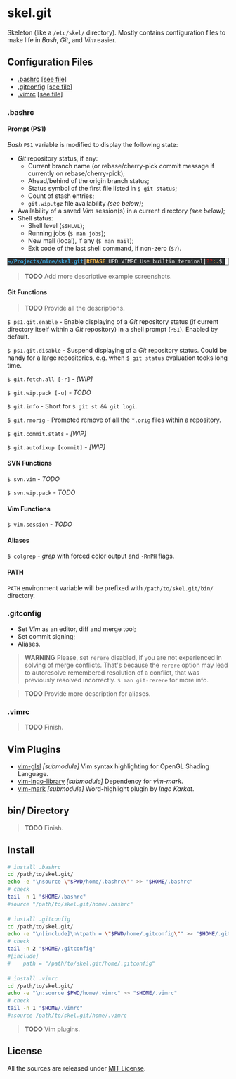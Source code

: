 # skel.git

Skeleton (like a ```/etc/skel/``` directory). Mostly contains configuration files to make life in _Bash_, _Git_, and _Vim_ easier.

## Configuration Files

* [.bashrc](#bashrc) [[see file]](home/.bashrc)
* [.gitconfig](#gitconfig) [[see file]](home/.gitconfig)
* [.vimrc](#vimrc) [[see file]](home/.vimrc)

### .bashrc

#### Prompt (PS1)

_Bash_ ```PS1``` variable is modified to display the following state:

* _Git_ repository status, if any:
  * Current branch name (or rebase/cherry-pick commit message if currently on rebase/cherry-pick);
  * Ahead/behind of the origin branch status;
  * Status symbol of the first file listed in ```$ git status```;
  * Count of stash entries;
  * ```git.wip.tgz``` file availability _(see below)_;
* Availability of a saved _Vim_ session(s) in a current directory _(see below)_;
* Shell status:
  * Shell level (```$SHLVL```);
  * Running jobs (```$ man jobs```);
  * New mail (local), if any (```$ man mail```);
  * Exit code of the last shell command, if non-zero (```$?```).

![PS1 example](ps1.example.png "Git rebase example")

> **TODO** Add more descriptive example screenshots.

#### Git Functions

> **TODO** Provide all the descriptions.

```$ ps1.git.enable``` - Enable displaying of a _Git_ repository status (if current directory itself within a _Git_ repository) 
  in a shell prompt (```PS1```). Enabled by default.

```$ ps1.git.disable``` - Suspend displaying of a _Git_ repository status. Could be handy for a large repositories, 
  e.g. when ```$ git status``` evaluation tooks long time.

```$ git.fetch.all [-r]``` - _[WIP]_

```$ git.wip.pack [-u]``` - _TODO_

```$ git.info``` - Short for ```$ git st && git logi```.

```$ git.rmorig``` - Prompted remove of all the ```*.orig``` files within a repository.

```$ git.commit.stats``` - _[WIP]_

```$ git.autofixup [commit]``` - _[WIP]_

#### SVN Functions

```$ svn.vim``` - _TODO_

```$ svn.wip.pack``` - _TODO_

#### Vim Functions

```$ vim.session``` - _TODO_

#### Aliases

```$ colgrep``` - _grep_ with forced color output and ```-RnPH``` flags.

#### PATH

```PATH``` environment variable will be prefixed with ```/path/to/skel.git/bin/``` directory.

### .gitconfig

* Set _Vim_ as an editor, diff and merge tool;
* Set commit signing;
* Aliases.

> **WARNING** Please, set ```rerere``` disabled, if you are not experienced in solving of merge conflicts. That's because 
  the ```rerere``` option may lead to autoresolve remembered resolution of a conflict, that was previously resolved incorrectly. 
  ```$ man git-rerere``` for more info.

> **TODO** Provide more description for aliases.

### .vimrc

> **TODO** Finish.

## Vim Plugins

* [vim-glsl](https://github.com/tikhomirov/vim-glsl) _[submodule]_ Vim syntax highlighting for OpenGL Shading Language.
* [vim-ingo-library](https://github.com/inkarkat/vim-ingo-library) _[submodule]_ Dependency for _vim-mark_.
* [vim-mark](https://github.com/inkarkat/vim-mark) _[submodule]_ Word-highlight plugin by _Ingo Karkat_.

## bin/ Directory

> **TODO** Finish.

## Install

```bash
# install .bashrc
cd /path/to/skel.git/
echo -e "\nsource \"$PWD/home/.bashrc\"" >> "$HOME/.bashrc"
# check
tail -n 1 "$HOME/.bashrc"
#source "/path/to/skel.git/home/.bashrc"

# install .gitconfig
cd /path/to/skel.git/
echo -e "\n[include]\n\tpath = \"$PWD/home/.gitconfig\"" >> "$HOME/.gitconfig"
# check
tail -n 2 "$HOME/.gitconfig"
#[include]
#    path = "/path/to/skel.git/home/.gitconfig"

# install .vimrc
cd /path/to/skel.git/
echo -e "\n:source $PWD/home/.vimrc" >> "$HOME/.vimrc"
# check
tail -n 1 "$HOME/.vimrc"
#:source /path/to/skel.git/home/.vimrc
```

> **TODO** Vim plugins.

## License

All the sources are released under [MIT License](LICENSE).
